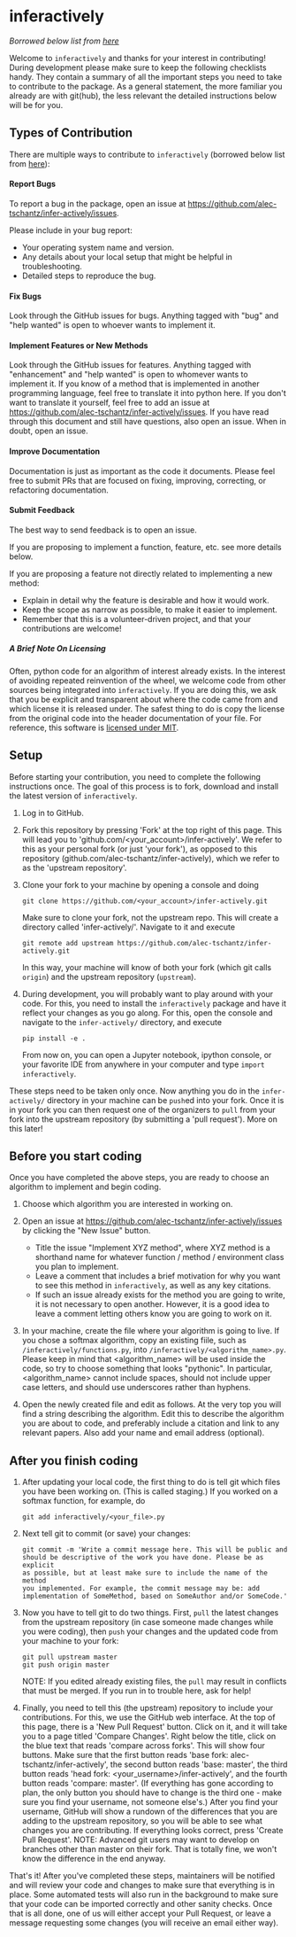 # inferactively

*Borrowed below list from [here](https://github.com/netsiphds/netrd)*

Welcome to `inferactively` and thanks for your interest in contributing!
During development please make sure to keep the following checklists handy.
They contain a summary of all the important steps you need to take to contribute
to the package. As a general statement, the more familiar you already are
with git(hub), the less relevant the detailed instructions below will be for you.


## Types of Contribution

There are multiple ways to contribute to `inferactively` (borrowed below list from [here](https://github.com/uzhdag/pathpy/blob/master/CONTRIBUTING.rst)):

#### Report Bugs

To report a bug in the package, open an issue at https://github.com/alec-tschantz/infer-actively/issues.

Please include in your bug report:

* Your operating system name and version.
* Any details about your local setup that might be helpful in troubleshooting.
* Detailed steps to reproduce the bug.

#### Fix Bugs

Look through the GitHub issues for bugs. Anything tagged with "bug" and "help
wanted" is open to whoever wants to implement it.

#### Implement Features or New Methods

Look through the GitHub issues for features. Anything tagged with "enhancement"
and "help wanted" is open to whomever wants to implement it. If you know of a 
method that is implemented in another programming language, feel free to 
translate it into python here. If you don't want to translate it yourself, feel 
free to add an issue at https://github.com/alec-tschantz/infer-actively/issues. If you have 
read through this document and still have questions, also open an issue. When 
in doubt, open an issue.

#### Improve Documentation

Documentation is just as important as the code it documents. Please feel
free to submit PRs that are focused on fixing, improving, correcting, or
refactoring documentation.

#### Submit Feedback

The best way to send feedback is to open an issue.

If you are proposing to implement a function, feature, etc.
see more details below. 

If you are proposing a feature not directly related to implementing a new method:

* Explain in detail why the feature is desirable and how it would work.
* Keep the scope as narrow as possible, to make it easier to implement.
* Remember that this is a volunteer-driven project, and that your contributions
  are welcome!

##### A Brief Note On Licensing
Often, python code for an algorithm of interest already exists. In the interest of avoiding repeated reinvention of the wheel, we welcome code from other sources being integrated into `inferactively`. If you are doing this, we ask that you be explicit and transparent about where the code came from and which license it is released under. The safest thing to do is copy the license from the original code into the header documentation of your file. For reference, this software is [licensed under MIT](https://github.com/tlarock/netrd/blob/master/LICENSE).

## Setup
Before starting your contribution, you need to complete the following instructions once.
The goal of this process is to fork, download and install the latest version of `inferactively`.

1. Log in to GitHub.

2. Fork this repository by pressing 'Fork' at the top right of this
   page. This will lead you to 'github.com/<your_account>/infer-actively'. We refer
   to this as your personal fork (or just 'your fork'), as opposed to this repository
   (github.com/alec-tschantz/infer-actively), which we refer to as the 'upstream repository'.

3. Clone your fork to your machine by opening a console and doing

   ```
   git clone https://github.com/<your_account>/infer-actively.git
   ```

   Make sure to clone your fork, not the upstream repo. This will create a
   directory called 'infer-actively/'. Navigate to it and execute

   ```
   git remote add upstream https://github.com/alec-tschantz/infer-actively.git
   ```

   In this way, your machine will know of both your fork (which git calls
   `origin`) and the upstream repository (`upstream`).

4. During development, you will probably want to play around with your
   code. For this, you need to install the `inferactively` package and have it
   reflect your changes as you go along. For this, open the console and
   navigate to the `infer-actively/` directory, and execute

	```
	pip install -e .
	```

	From now on, you can open a Jupyter notebook, ipython console, or your
    favorite IDE from anywhere in your computer and type `import inferactively`.


These steps need to be taken only once. Now anything you do in the `infer-actively/`
directory in your machine can be `push`ed into your fork. Once it is in
your fork you can then request one of the organizers to `pull` from your
fork into the upstream repository (by submitting a 'pull request'). More on this later!


## Before you start coding

Once you have completed the above steps, you are ready to choose an algorithm to implement and begin coding.

1. Choose which algorithm you are interested in working on.

2. Open an issue at https://github.com/alec-tschantz/infer-actively/issues by clicking the "New Issue" button. 

	* Title the issue "Implement XYZ method", where XYZ method is a shorthand name for whatever function / method / environment class you plan to implement.
	* Leave a comment that includes a brief motivation for why you want to see this method in `inferactively`, as well as any key citations.
	* If such an issue already exists for the method you are going to write, it is not necessary to open another. However, it is a good idea to leave a comment letting others know you are going to work on it.

2. In your machine, create the file where your algorithm is going to
   live. If you chose a softmax algorithm, copy
   an existing fiile, such as `/inferactively/functions.py`, into 
   `/inferactively/<algorithm_name>.py`. Please keep in mind that
   <algorithm_name> will be used inside the code, so try to choose
   something that looks "pythonic". In particular, <algorithm_name> cannot
   include spaces, should not include upper case letters, and should use underscores 
   rather than hyphens.

3. Open the newly created file and edit as follows. At the very top you
   will find a string describing the algorithm. Edit this to describe the algorithm you
   are about to code, and preferably include a citation and link to any relevant papers. 
   Also add your name and email address (optional).

## After you finish coding

1. After updating your local code, the first thing to do is tell git which files
   you have been working on. (This is called staging.) If you worked on a softmax
   function, for example, do

   ```
   git add inferactively/<your_file>.py
   ```

2. Next tell git to commit (or save) your changes:

	```
	git commit -m 'Write a commit message here. This will be public and
	should be descriptive of the work you have done. Please be as explicit
	as possible, but at least make sure to include the name of the method
	you implemented. For example, the commit message may be: add
	implementation of SomeMethod, based on SomeAuthor and/or SomeCode.'
	```

3. Now you have to tell git to do two things. First, `pull` the latest changes from
   the upstream repository (in case someone made changes while you were coding), 
   then `push` your changes and the updated code from your machine to your fork:

	```
	git pull upstream master
	git push origin master
	```

	NOTE: If you edited already existing files, the `pull` may result in
	conflicts that must be merged. If you run in to trouble here, ask
	for help!

4. Finally, you need to tell this (the upstream) repository to include your
   contributions. For this, we use the GitHub web interface. At the top of
   this page, there is a 'New Pull Request' button. Click on it, and it
   will take you to a page titled 'Compare Changes'. Right below the title,
   click on the blue text that reads 'compare across forks'. This will show
   four buttons. Make sure that the first button reads 'base fork:
   alec-tschantz/infer-actively', the second button reads 'base: master', the third
   button reads 'head fork: <your_username>/infer-actively', and the fourth button
   reads 'compare: master'. (If everything has gone according to plan, the
   only button you should have to change is the third one - make sure you
   find your username, not someone else's.) After you find your username,
   GitHub will show a rundown of the differences that you are adding to the
   upstream repository, so you will be able to see what changes you are
   contributing. If everything looks correct, press 'Create Pull
   Request'.
	NOTE: Advanced git users may want to develop on branches other
	than master on their fork. That is totally fine, we won't know
	the difference in the end anyway.


That's it! After you've completed these steps, maintainers will be notified 
and will review your code and changes to make sure that everything is in place. 
Some automated tests will also run in the background to make sure that your 
code can be imported correctly and other sanity checks. Once that is all done, 
one of us will either accept your Pull Request, or leave a message requesting some
changes (you will receive an email either way).
